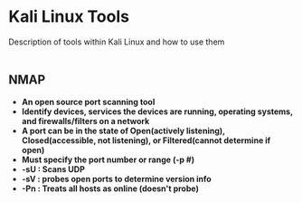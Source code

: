 <h1>Kali Linux Tools</h1>
Description of tools within Kali Linux and how to use them 

<br />
<br />

<h2>NMAP</h2>

- <b>An open source port scanning tool<b>
- <b>Identify devices, services the devices are running, operating systems, and firewalls/filters on a network<b>
- <b>A port can be in the state of Open(actively listening), Closed(accessible, not listening), or Filtered(cannot determine if open)
- <b>Must specify the port number or range (-p #)<b>
- <b>-sU : Scans UDP<b>
- <b>-sV : probes open ports to determine version info<b>
- <b>-Pn : Treats all hosts as online (doesn't probe)<b>

